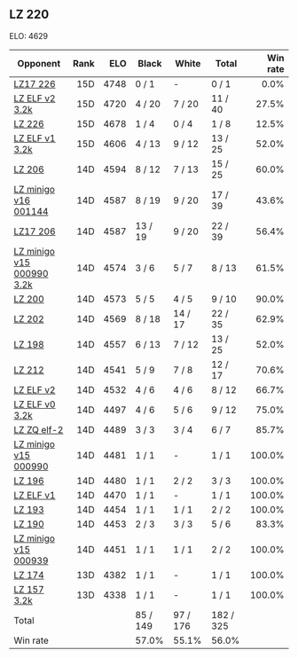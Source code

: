 ## LZ 220 ##

ELO: 4629

Opponent | Rank | ELO | Black | White | Total | Win rate
---------|-----:|----:|-------|-------|-------|-------:
[LZ17 226](LZ17%20226.md) | 15D | 4748 | 0 / 1 | - | 0 / 1 | 0.0%
[LZ ELF v2 3.2k](LZ%20ELF%20v2%203.2k.md) | 15D | 4720 | 4 / 20 | 7 / 20 | 11 / 40 | 27.5%
[LZ 226](LZ%20226.md) | 15D | 4678 | 1 / 4 | 0 / 4 | 1 / 8 | 12.5%
[LZ ELF v1 3.2k](LZ%20ELF%20v1%203.2k.md) | 15D | 4606 | 4 / 13 | 9 / 12 | 13 / 25 | 52.0%
[LZ 206](LZ%20206.md) | 14D | 4594 | 8 / 12 | 7 / 13 | 15 / 25 | 60.0%
[LZ minigo v16 001144](LZ%20minigo%20v16%20001144.md) | 14D | 4587 | 8 / 19 | 9 / 20 | 17 / 39 | 43.6%
[LZ17 206](LZ17%20206.md) | 14D | 4587 | 13 / 19 | 9 / 20 | 22 / 39 | 56.4%
[LZ minigo v15 000990 3.2k](LZ%20minigo%20v15%20000990%203.2k.md) | 14D | 4574 | 3 / 6 | 5 / 7 | 8 / 13 | 61.5%
[LZ 200](LZ%20200.md) | 14D | 4573 | 5 / 5 | 4 / 5 | 9 / 10 | 90.0%
[LZ 202](LZ%20202.md) | 14D | 4569 | 8 / 18 | 14 / 17 | 22 / 35 | 62.9%
[LZ 198](LZ%20198.md) | 14D | 4557 | 6 / 13 | 7 / 12 | 13 / 25 | 52.0%
[LZ 212](LZ%20212.md) | 14D | 4541 | 5 / 9 | 7 / 8 | 12 / 17 | 70.6%
[LZ ELF v2](LZ%20ELF%20v2.md) | 14D | 4532 | 4 / 6 | 4 / 6 | 8 / 12 | 66.7%
[LZ ELF v0 3.2k](LZ%20ELF%20v0%203.2k.md) | 14D | 4497 | 4 / 6 | 5 / 6 | 9 / 12 | 75.0%
[LZ ZQ elf-2](LZ%20ZQ%20elf-2.md) | 14D | 4489 | 3 / 3 | 3 / 4 | 6 / 7 | 85.7%
[LZ minigo v15 000990](LZ%20minigo%20v15%20000990.md) | 14D | 4481 | 1 / 1 | - | 1 / 1 | 100.0%
[LZ 196](LZ%20196.md) | 14D | 4480 | 1 / 1 | 2 / 2 | 3 / 3 | 100.0%
[LZ ELF v1](LZ%20ELF%20v1.md) | 14D | 4470 | 1 / 1 | - | 1 / 1 | 100.0%
[LZ 193](LZ%20193.md) | 14D | 4454 | 1 / 1 | 1 / 1 | 2 / 2 | 100.0%
[LZ 190](LZ%20190.md) | 14D | 4453 | 2 / 3 | 3 / 3 | 5 / 6 | 83.3%
[LZ minigo v15 000939](LZ%20minigo%20v15%20000939.md) | 14D | 4451 | 1 / 1 | 1 / 1 | 2 / 2 | 100.0%
[LZ 174](LZ%20174.md) | 13D | 4382 | 1 / 1 | - | 1 / 1 | 100.0%
[LZ 157 3.2k](LZ%20157%203.2k.md) | 13D | 4338 | 1 / 1 | - | 1 / 1 | 100.0%
Total | | | 85 / 149 | 97 / 176 | 182 / 325 | 
Win rate| | | 57.0% | 55.1% | 56.0% | 
